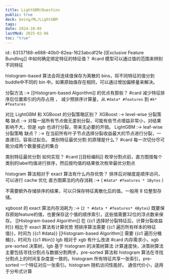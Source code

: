 ```yaml
---
title: LightGBM/Question
public: true
deck: being/ML/LightGBM
tags:
date: 2024-10-05
lastMod: 2025-02-06
toc: "true"
---
```


id:: 63137188-e688-40b0-82ea-1623abcdf2fe
[[Exclusive Feature Bundling]] 中如何确定绑定特征的特征值？ #card
模型可以通过值的范围来辨别不同特征

histogram-based 算法会将连续值保存为离散的 bins，将不同特征的值分到 buddle中不同的 bin 中。如果原始值存在相同，可以通过增加偏移量来解决。

分裂方法 :-> [[Histogram-based Algorithm]]
 的优点有那些？ #card
减少特征排序后位置索引的内存占用
，
减少预排序计算量，从 `#data* #features` 到 `#k* #features`

对比 LightGBM 和 XGBoost 的分裂策略区别？
XGBoost :-> level-wise 分裂策略
缺点 :-> 对每一层所有节点做无差别分裂，可能有些节点增益非常小，对结果影响不大，但是 xgb 也进行分裂，带来无必要的开销。
LightGBM :-> leaf-wise 分裂策略
缺点？ :-> 在当前所有叶子节点选择分裂收益最大的节点进行分裂，一直递归，容易过拟合。
类别特征最优分割
 的原理是什么？ #card
每一次切分尽可能分成两个数量接近的集合

类别特征最优分割
 如何实现？ #card
[[目标编码]] 枚举分割点前，直方图按每个类别的label均值进行排序，然后按均值的结果依次枚举最优分割点

histogram 算法相对于 exact 算法有什么内存优势？
排序后对梯度是顺序访问，可以进行 cache 优化
直方图算法的内存消耗 :-> ( `#data* #features * 1Bytes` )

不需要额外存储排序的结果，可以只保存特征离散化后的值。一般用 8 位整型存储。

xgboost 的 exact 算法内存消耗为 :-> (`2 * #data * #features* 4Bytes`)
既要保存原始feature的值，也要保存这个值的顺序索引，这些值需要32位的浮点数来保存。
[[Histogram-based Algorithm]] 在 {{c1 选择好分裂特征后，计算分裂收益时}} 相比于 exact 算法有计算优势
预排序算法需要 {{c1 遍历所有样本的特征值}}，时间为 {{c1 #data}}
[[Histogram-based Algorithm]] 需要 {{c1 遍历分桶桶}}，时间为 {{c1 #bin}}
lgb 相对于 xgb 有什么改进 #card
内存需求小，xgb pre-sorted 决策树，lgb 基于 histogram 的决策树算法
计算速度快，决策树算法主要包括寻找分割点与数据分割两步。pre-sorted 算法和 histogram 算法在寻找分割点上的时间复杂度是一致的。histogram 所有特征共享一张索引，pre-sorted 一个特征对应一张索引。histogram 随机访问性能好。
通信代价小，适用于分布式计算